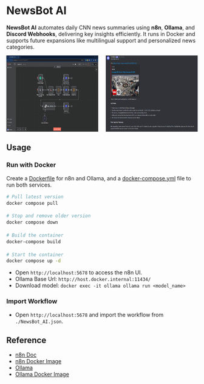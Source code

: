 # NewsBot AI

**NewsBot AI** automates daily CNN news summaries using **n8n**, **Ollama**, and **Discord Webhooks**, delivering key insights efficiently. It runs in Docker and supports future expansions like multilingual support and personalized news categories.

<div style="display: flex; justify-content: space-between;">
  <img src="./images/workflow.png" alt="Workflow" style="width: 48%; height: 200px;">
  <img src="./images/discord.png" alt="Discord" style="width: 48%; height: 200px;">
</div>

## Usage

### Run with Docker

Create a [Dockerfile](./Dockerfile) for n8n and Ollama, and a [docker-compose.yml](./docker-compose.yml) file to run both services.

```bash
# Pull latest version
docker compose pull

# Stop and remove older version
docker compose down

# Build the container
docker-compose build

# Start the container
docker compose up -d
```

- Open `http://localhost:5678` to access the n8n UI.
- Ollama Base Url: `http://host.docker.internal:11434/`
- Download model: `docker exec -it ollama ollama run <model_name>`

### Import Workflow

- Open `http://localhost:5678` and import the workflow from `./NewsBot_AI.json`.

## Reference

- [n8n Doc](https://docs.n8n.io)
- [n8n Docker Image](https://hub.docker.com/r/n8nio/n8n)
- [Ollama](https://ollama.com/)
- [Ollama Docker Image](https://hub.docker.com/r/ollama/ollama)
